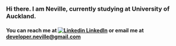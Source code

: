 ### Hi there. I am Neville, currently studying at University of Auckland.

#### You can reach me at [![Linkedin](https://i.stack.imgur.com/gVE0j.png) LinkedIn](https://www.linkedin.com/in/neville-loh/) or email me at developer.neville@gmail.com
<!--
**Neville-Loh/neville-loh** is a ✨ _special_ ✨ repository because its `README.md` (this file) appears on your GitHub profile.

Here are some ideas to get you started:

- 🔭 I’m currently working on ...
- 🌱 I’m currently learning ...
- 👯 I’m looking to collaborate on ...
- 🤔 I’m looking for help with ...
- 💬 Ask me about ...
- 📫 How to reach me: ...
- 😄 Pronouns: ...
- ⚡ Fun fact: ...
-->
